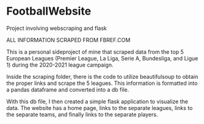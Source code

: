 # FootballWebsite
Project involving webscraping and flask

ALL INFORMATION SCRAPED FROM FBREF.COM

This is a personal sideproject of mine that scraped data from the top 5 European Leagues (Premier League, La Liga, Serie A, Bundesliga, and Ligue 1) 
during the 2020-2021 league campaign.

Inside the scraping folder, there is the code to utilize beautifulsoup to obtain the proper links and scrape the 5 leagues. This information is formatted into
a pandas dataframe and converted into a db file. 

With this db file, I then created a simple flask application to visualize the data. The website has a home page, links to the separate leagues, links
to the separate teams, and finally links to the separate players. 
